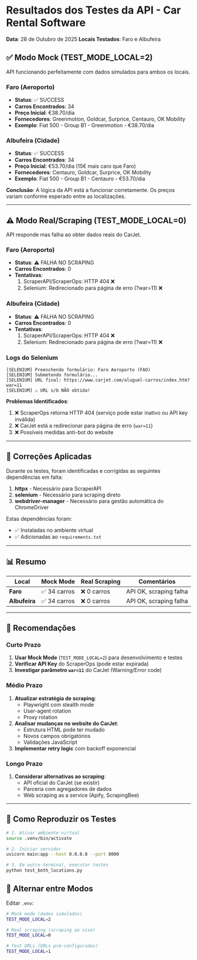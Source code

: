 # Resultados dos Testes da API - Car Rental Software

**Data**: 28 de Outubro de 2025
**Locais Testados**: Faro e Albufeira

## ✅ Modo Mock (TEST_MODE_LOCAL=2)

API funcionando perfeitamente com dados simulados para ambos os locais.

### Faro (Aeroporto)
- **Status**: ✅ SUCCESS
- **Carros Encontrados**: 34
- **Preço Inicial**: €38.70/dia
- **Fornecedores**: Greenmotion, Goldcar, Surprice, Centauro, OK Mobility
- **Exemplo**: Fiat 500 - Group B1 - Greenmotion - €38.70/dia

### Albufeira (Cidade)
- **Status**: ✅ SUCCESS
- **Carros Encontrados**: 34
- **Preço Inicial**: €53.70/dia (15€ mais caro que Faro)
- **Fornecedores**: Centauro, Goldcar, Surprice, OK Mobility
- **Exemplo**: Fiat 500 - Group B1 - Centauro - €53.70/dia

**Conclusão**: A lógica da API está a funcionar corretamente. Os preços variam conforme esperado entre as localizações.

---

## ⚠️ Modo Real/Scraping (TEST_MODE_LOCAL=0)

API responde mas falha ao obter dados reais do CarJet.

### Faro (Aeroporto)
- **Status**: ⚠️ FALHA NO SCRAPING
- **Carros Encontrados**: 0
- **Tentativas**:
  1. ScraperAPI/ScraperOps: HTTP 404 ❌
  2. Selenium: Redirecionado para página de erro (?war=11) ❌

### Albufeira (Cidade)
- **Status**: ⚠️ FALHA NO SCRAPING
- **Carros Encontrados**: 0
- **Tentativas**:
  1. ScraperAPI/ScraperOps: HTTP 404 ❌
  2. Selenium: Redirecionado para página de erro (?war=11) ❌

### Logs do Selenium
```
[SELENIUM] Preenchendo formulário: Faro Aeroporto (FAO)
[SELENIUM] Submetendo formulário...
[SELENIUM] URL final: https://www.carjet.com/aluguel-carros/index.htm?war=11
[SELENIUM] ⚠️ URL s/b NÃO obtida!
```

**Problemas Identificados**:
1. ❌ ScraperOps retorna HTTP 404 (serviço pode estar inativo ou API key inválida)
2. ❌ CarJet está a redirecionar para página de erro (`war=11`)
3. ❌ Possíveis medidas anti-bot do website

---

## 🔧 Correções Aplicadas

Durante os testes, foram identificadas e corrigidas as seguintes dependências em falta:

1. **httpx** - Necessário para ScraperAPI
2. **selenium** - Necessário para scraping direto
3. **webdriver-manager** - Necessário para gestão automática do ChromeDriver

Estas dependências foram:
- ✅ Instaladas no ambiente virtual
- ✅ Adicionadas ao `requirements.txt`

---

## 📊 Resumo

| Local | Mock Mode | Real Scraping | Comentários |
|-------|-----------|---------------|-------------|
| **Faro** | ✅ 34 carros | ❌ 0 carros | API OK, scraping falha |
| **Albufeira** | ✅ 34 carros | ❌ 0 carros | API OK, scraping falha |

---

## 🎯 Recomendações

### Curto Prazo
1. **Usar Mock Mode** (`TEST_MODE_LOCAL=2`) para desenvolvimento e testes
2. **Verificar API Key** do ScraperOps (pode estar expirada)
3. **Investigar parâmetro `war=11`** do CarJet (Warning/Error code)

### Médio Prazo
1. **Atualizar estratégia de scraping**:
   - Playwright com stealth mode
   - User-agent rotation
   - Proxy rotation
2. **Analisar mudanças no website do CarJet**:
   - Estrutura HTML pode ter mudado
   - Novos campos obrigatórios
   - Validações JavaScript
3. **Implementar retry logic** com backoff exponencial

### Longo Prazo
1. **Considerar alternativas ao scraping**:
   - API oficial do CarJet (se existir)
   - Parceria com agregadores de dados
   - Web scraping as a service (Apify, ScrapingBee)

---

## 🧪 Como Reproduzir os Testes

```bash
# 1. Ativar ambiente virtual
source .venv/bin/activate

# 2. Iniciar servidor
uvicorn main:app --host 0.0.0.0 --port 8000

# 3. Em outro terminal, executar testes
python test_both_locations.py
```

## 🔄 Alternar entre Modos

Editar `.env`:
```bash
# Mock mode (dados simulados)
TEST_MODE_LOCAL=2

# Real scraping (scraping ao vivo)
TEST_MODE_LOCAL=0

# Test URLs (URLs pré-configuradas)
TEST_MODE_LOCAL=1
```
